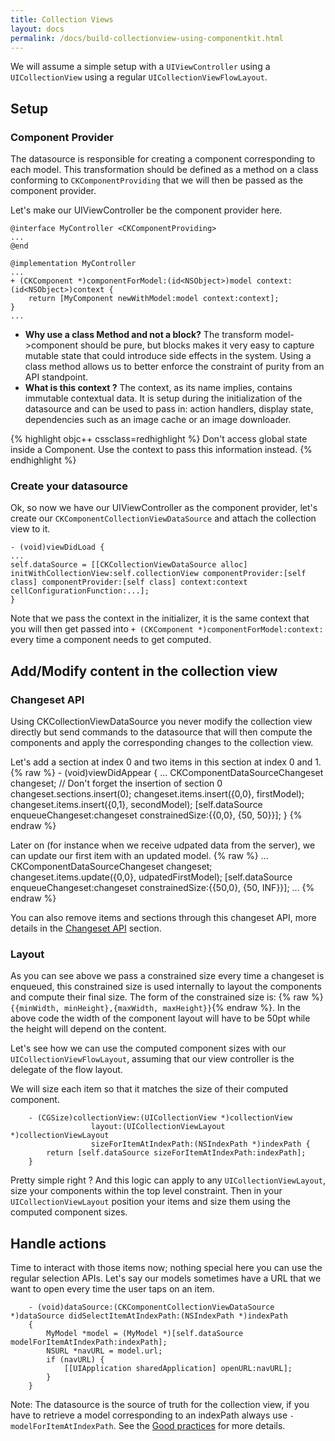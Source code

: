 ```yaml
---
title: Collection Views
layout: docs
permalink: /docs/build-collectionview-using-componentkit.html
---
```


We will assume a simple setup with a `UIViewController` using a `UICollectionView` using a regular `UICollectionViewFlowLayout`.
## Setup
### Component Provider
The datasource is responsible for creating a component corresponding to each model. This transformation should be defined as a method on a class conforming to `CKComponentProviding` that we will then be passed as the component provider.

Let's make our UIViewController be the component provider here.

	@interface MyController <CKComponentProviding>
	...
	@end

	@implementation MyController
	...
	+ (CKComponent *)componentForModel:(id<NSObject>)model context:(id<NSObject>)context {
		return [MyComponent newWithModel:model context:context];
	}
	...

- **Why use a class Method and not a block?** The transform model->component should be pure, but blocks makes it very easy to capture mutable state that could introduce side effects in the system. Using a class method allows us to better enforce the constraint of purity from an API standpoint.
- **What is this context ?** The context, as its name implies, contains immutable contextual data. It is setup during the initialization of the datasource and can be used to pass in: action handlers, display state, dependencies such as an image cache or an image downloader.

{% highlight objc++ cssclass=redhighlight %}
Don't access global state inside a Component. Use the context to pass this information instead.
{% endhighlight %}

### Create your datasource

Ok, so now we have our UIViewController as the component provider, let's create our `CKComponentCollectionViewDataSource` and attach the collection view to it.

	- (void)viewDidLoad {
	...
	self.dataSource = [[CKCollectionViewDataSource alloc] initWithCollectionView:self.collectionView componentProvider:[self class] componentProvider:[self class] context:context cellConfigurationFunction:...];
	}


Note that we pass the context in the initializer, it is the same context that you will then get passed into `+ (CKComponent *)componentForModel:context:` every time a component needs to get computed.

## Add/Modify content in the collection view

### Changeset API
Using CKCollectionViewDataSource you never modify the collection view directly but send commands to the datasource that will then compute the components and apply the corresponding changes to the collection view.

Let's add a section at index 0 and two items in this section at index 0 and 1.
{% raw  %}
	- (void)viewDidAppear {
		...
		CKComponentDataSourceChangeset changeset;
		// Don't forget the insertion of section 0
		changeset.sections.insert(0);
		changeset.items.insert({0,0}, firstModel);
		changeset.items.insert({0,1}, secondModel);
		[self.dataSource enqueueChangeset:changeset constrainedSize:{{0,0}, {50, 50}}];
	}
{% endraw %}

Later on (for instance when we receive udpated data from the server), we can update our first item with an updated model.
{% raw  %}
	...
	CKComponentDataSourceChangeset changeset;
	changeset.items.update({0,0}, udpatedFirstModel);
	[self.dataSource enqueueChangeset:changeset constrainedSize:{{50,0}, {50, INF}}];
	...
{% endraw %}

You can also remove items and sections through this changeset API, more details in the [Changeset API](changeset-api.html) section.

### Layout

As you can see above we pass a constrained size every time a changeset is enqueued, this constrained size is used internally to layout the components and compute their final size. The form of the constrained size is: {% raw  %}`{{minWidth, minHeight},{maxWidth, maxHeight}}`{% endraw %}.
In the above code the width of the component layout will have to be 50pt while the height will depend on the content.

Let's see how we can use the computed component sizes with our `UICollectionViewFlowLayout`, assuming that our view controller is the delegate of the flow layout.

We will size each item so that it matches the size of their computed component.

```objc++
	- (CGSize)collectionView:(UICollectionView *)collectionView
                  layout:(UICollectionViewLayout *)collectionViewLayout
                  sizeForItemAtIndexPath:(NSIndexPath *)indexPath {
  		return [self.dataSource sizeForItemAtIndexPath:indexPath];
	}
```

Pretty simple right ? And this logic can apply to any `UICollectionViewLayout`, size your components within the top level constraint. Then in your `UICollectionViewLayout` position your items and size them using the computed component sizes.

## Handle actions

Time to interact with those items now; nothing special here you can use the regular selection APIs. Let's say our models sometimes have a URL that we want to open every time the user taps on an item.

```objc++
	- (void)dataSource:(CKComponentCollectionViewDataSource *)dataSource didSelectItemAtIndexPath:(NSIndexPath *)indexPath
	{
  		MyModel *model = (MyModel *)[self.dataSource modelForItemAtIndexPath:indexPath];
  		NSURL *navURL = model.url;
  		if (navURL) {
  			[[UIApplication sharedApplication] openURL:navURL];
  		}
  	}
```

Note: The datasource is the source of truth for the collection view, if you have to retrieve a model corresponding to an indexPath always use `-modelForItemAtIndexPath`. See the [Good practices](good-practices-datasources.html) for more details.
